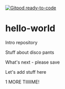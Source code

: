 [![Gitpod ready-to-code](https://img.shields.io/badge/Gitpod-ready--to--code-blue?logo=gitpod)](https://gitpod.io/#https://github.com/whriddick/hello-world)

# hello-world
Intro repository

Stuff about disco pants

What's next - please save

Let's add stuff here

1 MORE TIIIIIME!
